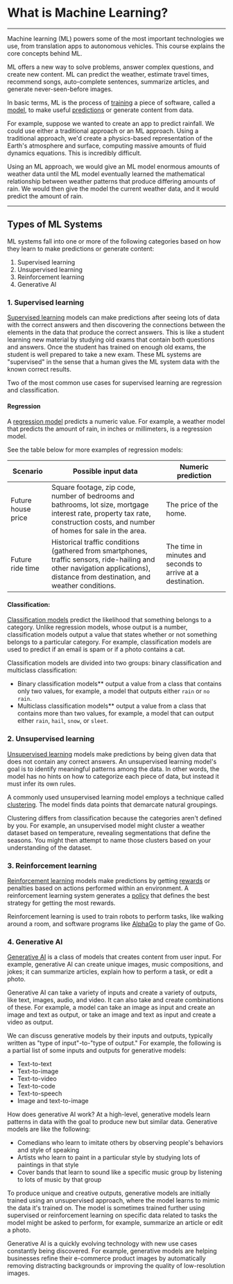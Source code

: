 # What is Machine Learning?

---

Machine learning (ML) powers some of the most important technologies we use, from translation apps to autonomous vehicles. This course explains the core concepts behind ML.

ML offers a new way to solve problems, answer complex questions, and create new content. ML can predict the weather, estimate travel times, recommend songs, auto-complete sentences, summarize articles, and generate never-seen-before images.

In basic terms, ML is the process of [training](https://developers.google.com/machine-learning/glossary#training) a piece of software, called a [model](https://developers.google.com/machine-learning/glossary#model), to make useful [predictions](https://developers.google.com/machine-learning/glossary#prediction) or generate content from data.

For example, suppose we wanted to create an app to predict rainfall. We could use either a traditional approach or an ML approach. Using a traditional approach, we'd create a physics-based representation of the Earth's atmosphere and surface, computing massive amounts of fluid dynamics equations. This is incredibly difficult.

Using an ML approach, we would give an ML model enormous amounts of weather data until the ML model eventually learned the mathematical relationship between weather patterns that produce differing amounts of rain. We would then give the model the current weather data, and it would predict the amount of rain.

--- 

## Types of ML Systems
ML systems fall into one or more of the following categories based on how they learn to make predictions or generate content:
1. Supervised learning
2. Unsupervised learning
3. Reinforcement learning
4. Generative AI

### 1. Supervised learning
[Supervised learning](https://developers.google.com/machine-learning/glossary#supervised-machine-learning) models can make predictions after seeing lots of data with the correct answers and then discovering the connections between the elements in the data that produce the correct answers. This is like a student learning new material by studying old exams that contain both questions and answers. Once the student has trained on enough old exams, the student is well prepared to take a new exam. These ML systems are "supervised" in the sense that a human gives the ML system data with the known correct results.

Two of the most common use cases for supervised learning are regression and classification.

#### Regression
A [regression model](https://developers.google.com/machine-learning/glossary#regression-model) predicts a numeric value. For example, a weather model that predicts the amount of rain, in inches or millimeters, is a regression model.

See the table below for more examples of regression models:

| Scenario	| Possible input data	| Numeric prediction | 
| -- | -- | -- | 
| Future house price	| Square footage, zip code, number of bedrooms and bathrooms, lot size, mortgage interest rate, property tax rate, construction costs, and number of homes for sale in the area.	| The price of the home. | 
| Future ride time	| Historical traffic conditions (gathered from smartphones, traffic sensors, ride-hailing and other navigation applications), distance from destination, and weather conditions.	|  The time in minutes and seconds to arrive at a destination. | 

#### Classification:
[Classification models](https://developers.google.com/machine-learning/glossary#classification-model) predict the likelihood that something belongs to a category. Unlike regression models, whose output is a number, classification models output a value that states whether or not something belongs to a particular category. For example, classification models are used to predict if an email is spam or if a photo contains a cat.

Classification models are divided into two groups: binary classification and multiclass classification:
* Binary classification models** output a value from a class that contains only two values, for example, a model that outputs either `rain` or `no rain`.
* Multiclass classification models** output a value from a class that contains more than two values, for example, a model that can output either `rain`, `hail`, `snow`, or `sleet`.

### 2. Unsupervised learning
[Unsupervised learning](https://developers.google.com/machine-learning/glossary#unsupervised-machine-learning) models make predictions by being given data that does not contain any correct answers. An unsupervised learning model's goal is to identify meaningful patterns among the data. In other words, the model has no hints on how to categorize each piece of data, but instead it must infer its own rules.

A commonly used unsupervised learning model employs a technique called [clustering](https://developers.google.com/machine-learning/glossary#clustering). The model finds data points that demarcate natural groupings.

Clustering differs from classification because the categories aren't defined by you. For example, an unsupervised model might cluster a weather dataset based on temperature, revealing segmentations that define the seasons. You might then attempt to name those clusters based on your understanding of the dataset.

### 3. Reinforcement learning
[Reinforcement learning](https://developers.google.com/machine-learning/glossary#reinforcement-learning-rl) models make predictions by getting [rewards](https://developers.google.com/machine-learning/glossary#reward) or penalties based on actions performed within an environment. A reinforcement learning system generates a [policy](https://developers.google.com/machine-learning/glossary#policy) that defines the best strategy for getting the most rewards.

Reinforcement learning is used to train robots to perform tasks, like walking around a room, and software programs like [AlphaGo](https://deepmind.com/research/case-studies/alphago-the-story-so-far) to play the game of Go.

### 4. Generative AI
[Generative AI](https://developers.google.com/machine-learning/glossary#generative-ai) is a class of models that creates content from user input. For example, generative AI can create unique images, music compositions, and jokes; it can summarize articles, explain how to perform a task, or edit a photo.

Generative AI can take a variety of inputs and create a variety of outputs, like text, images, audio, and video. It can also take and create combinations of these. For example, a model can take an image as input and create an image and text as output, or take an image and text as input and create a video as output.

We can discuss generative models by their inputs and outputs, typically written as "type of input"-to-"type of output." For example, the following is a partial list of some inputs and outputs for generative models:

* Text-to-text
* Text-to-image
* Text-to-video
* Text-to-code
* Text-to-speech
* Image and text-to-image


How does generative AI work? At a high-level, generative models learn patterns in data with the goal to produce new but similar data. Generative models are like the following:

* Comedians who learn to imitate others by observing people's behaviors and style of speaking
* Artists who learn to paint in a particular style by studying lots of paintings in that style
* Cover bands that learn to sound like a specific music group by listening to lots of music by that group

To produce unique and creative outputs, generative models are initially trained using an unsupervised approach, where the model learns to mimic the data it's trained on. The model is sometimes trained further using supervised or reinforcement learning on specific data related to tasks the model might be asked to perform, for example, summarize an article or edit a photo.

Generative AI is a quickly evolving technology with new use cases constantly being discovered. For example, generative models are helping businesses refine their e-commerce product images by automatically removing distracting backgrounds or improving the quality of low-resolution images.